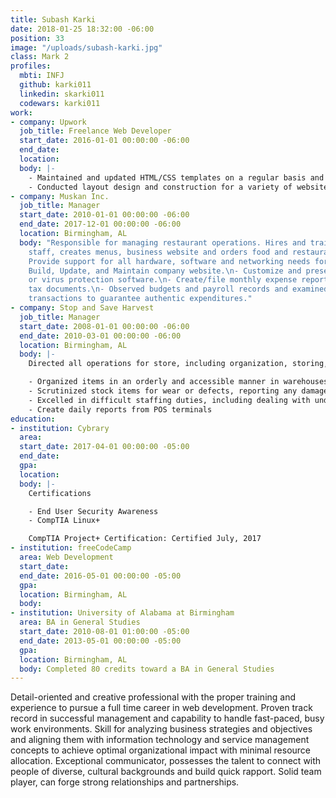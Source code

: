 ```yaml
---
title: Subash Karki
date: 2018-01-25 18:32:00 -06:00
position: 33
image: "/uploads/subash-karki.jpg"
class: Mark 2
profiles:
  mbti: INFJ
  github: karki011
  linkedin: skarki011
  codewars: karki011
work:
- company: Upwork
  job_title: Freelance Web Developer
  start_date: 2016-01-01 00:00:00 -06:00
  end_date: 
  location: 
  body: |-
    - Maintained and updated HTML/CSS templates on a regular basis and as required.
    - Conducted layout design and construction for a variety of websites as assigned.
- company: Muskan Inc.
  job_title: Manager
  start_date: 2010-01-01 00:00:00 -06:00
  end_date: 2017-12-01 00:00:00 -06:00
  location: Birmingham, AL
  body: "Responsible for managing restaurant operations. Hires and trains food service
    staff, creates menus, business website and orders food and restaurant supplies.\n\n-
    Provide support for all hardware, software and networking needs for company.\n-
    Build, Update, and Maintain company website.\n- Customize and preserve email applications
    or virus protection software.\n- Create/file monthly expense report  and preparer
    tax documents.\n- Observed budgets and payroll records and examined financial
    transactions to guarantee authentic expenditures."
- company: Stop and Save Harvest
  job_title: Manager
  start_date: 2008-01-01 00:00:00 -06:00
  end_date: 2010-03-01 00:00:00 -06:00
  location: Birmingham, AL
  body: |-
    Directed all operations for store, including organization, storing, stocking, staffing, staff supervision, budgeting, P&L statements, and maintenance of financial records.

    - Organized items in an orderly and accessible manner in warehouses, tool rooms, supply rooms, or other areas. Determined proper storage methods, identification, and stock location based on turnover, environmental factors, and physical capabilities of facilities.
    - Scrutinized stock items for wear or defects, reporting any damage to supervisors.
    - Excelled in difficult staffing duties, including dealing with understaffing, refereeing disputes, firing employees, and administering disciplinary procedures.
    - Create daily reports from POS terminals
education:
- institution: Cybrary
  area: 
  start_date: 2017-04-01 00:00:00 -05:00
  end_date: 
  gpa: 
  location: 
  body: |-
    Certifications

    - End User Security Awareness
    - CompTIA Linux+

    CompTIA Project+ Certification: Certified July, 2017
- institution: freeCodeCamp
  area: Web Development
  start_date: 
  end_date: 2016-05-01 00:00:00 -05:00
  gpa: 
  location: Birmingham, AL
  body: 
- institution: University of Alabama at Birmingham
  area: BA in General Studies
  start_date: 2010-08-01 01:00:00 -05:00
  end_date: 2013-05-01 00:00:00 -05:00
  gpa: 
  location: Birmingham, AL
  body: Completed 80 credits toward a BA in General Studies
---
```


Detail-oriented and creative professional with the proper training and experience to pursue a full time career in web development.  Proven track record in successful management and capability to handle fast-paced, busy work environments. Skill for analyzing business strategies and objectives and aligning them with information technology and service management concepts to achieve optimal organizational impact with minimal resource allocation. Exceptional communicator, possesses the talent to connect with people of diverse, cultural backgrounds and build quick rapport. Solid team player, can forge strong relationships and partnerships.